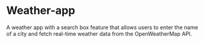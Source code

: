 # Weather-app
A weather app with a search box feature that allows users to enter the name of a city and fetch real-time weather data from the OpenWeatherMap API.

